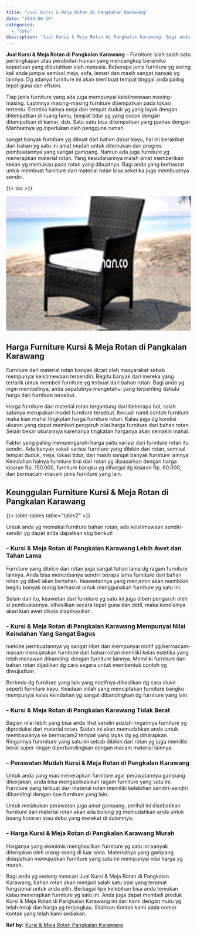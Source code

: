 ```yaml
---
title: "Jual Kursi & Meja Rotan di Pangkalan Karawang"
date: "2024-06-19"
categories: 
  - "toko"
description: "Jual Kursi & Meja Rotan di Pangkalan Karawang. Bagi anda yg sedang mencari Jual Kursi & Meja Rotan di Pangkalan Karawang, bahan rotan akan menjadi salah satu..."
---
```


**Jual Kursi & Meja Rotan di Pangkalan Karawang** – Furniture ialah salah satu perlengkapan atau perabotan hunian yang mencangkup beraneka keperluan yang dibutuhkan oleh manusia. Beberapa jenis furniture yg sering kali anda jumpai semisal meja, sofa, lemari dan masih sangat banyak yg lainnya. Dg adanya furniture ini akan membuat tempat tinggal anda paling tepat guna dan efisien.

Tiap jenis furniture yang ada juga mempunyai keistimewaan masing-masing. Lazimnya masing-masing furniture ditempatkan pada lokasi tertentu. Estetika halnya meja dan tempat duduk yg yang layak dengan ditempatkan di ruang tamu, tempat tidur yg yang cocok dengan ditempatkan di kamar, dsb. Satu-satu bisa ditempatkan yang pantas dengan Manfaatnya yg diperlukan oleh pengguna rumah.

sangat banyak furniture yg dibuat dari bahan dasar kayu, hal ini berakibat dari bahan yg satu ini amat mudah untuk ditemukan dan progres pembuatannya yang sangat gampang. Namun ada juga furniture yg menerapkan material rotan. Yang kesudahannya malah amat memberikan kesan yg memukau pada rotan yang dibuatnya. Bagi anda yang berhasrat untuk membuat furniture dari material rotan bisa seketika juga membuatnya sendiri.

{{< toc >}}

![Jual Kursi & Meja Rotan di Pangkalan Karawang](/images/kursi-meja-rotan-murah34.png)

## Harga Furniture Kursi & Meja Rotan di Pangkalan Karawang

Furniture dari material rotan banyak dicari oleh masyarakat sebab mempunyai keistimewaan tersendiri. Begitu banyak dari mereka yang tertarik untuk membeli furniture yg terbuat dari bahan rotan. Bagi anda yg ingin membelinya, anda sepatutnya mengetahui yang terpenting dahulu harga dari furniture tersebut.

Harga furniture dari material rotan tergantung dari beberapa hal, salah satunya merupakan model furniture tersebut. Kecuali rumit contoh furniture maka kian mahal tingkatan harga furniture rotan. Kalau juga dg kondisi ukuran yang dapat memberi pengaruh nilai harga furniture dari bahan rotan. Selain besar ukurannya karenanya tingkatan harganya akan semakin mahal.

Faktor yang paling mempengaruhi harga yaitu variasi dari furniture rotan itu sendiri. Ada banyak sekali variasi furniture yang dibikin dari rotan, semisal tempat duduk, meja, lokasi tidur, dan masih sangat banyak furniture lainnya. Keindahan halnya furniture tirai dari rotan yg dipasarkan dengan harga kisaran Rp. 150.000, furniture bangku yg dihargai dg kisaran Rp. 60.000, dan bermacam-macam jenis furniture yang lain.

## Keunggulan Furniture Kursi & Meja Rotan di Pangkalan Karawang

{{< table-tables table="table2" >}}

Untuk anda yg memakai furniture bahan rotan, ada keistimewaan sendiri-sendiri yg dapat anda dapatkan sbg berikut!

### \- Kursi & Meja Rotan di Pangkalan Karawang Lebih Awet dan Tahan Lama

Furniture yang dibikin dari rotan juga sangat tahan lama dg ragam furniture lainnya. Anda bisa mencobanya sendiri berapa lama furniture dari bahan rotan yg dibeli akan bertahan. Keawetannya yang menjamin akan membikin begitu banyak orang berhasrat untuk menggunakan furniture yg satu ini.

Selain dari itu, keawetan dari furniture yg satu ini juga diberi pengaruh oleh si pembuatannya. dihasilkan secara tepat guna dan detil, maka kondisinya akan kian awet dikala diaplikasikan.

### \- Kursi & Meja Rotan di Pangkalan Karawang Mempunyai Nilai Keindahan Yang Sangat Bagus

metode pembuatannya yg sangat ribet dan mempunyai motif yg bermacam-macam menciptakan furniture dari bahan rotan memiliki kelas estetika yang lebih menawan dibandingi dengan furniture lainnya. Memiliki furniture dari bahan rotan dijadikan dg cara segera untuk membentuk contoh yg diwujudkan.

Berbeda dg furniture yang lain yang motifnya dihasilkan dg cara diukir seperti furniture kayu. Keadaan inilah yang menciptakan furniture bangku mempunyai kelas keindahan yg sangat dibandingkan dg furniture yang lain.

### \- Kursi & Meja Rotan di Pangkalan Karawang Tidak Berat

Bagian nilai lebih yang bisa anda lihat sendiri adalah ringannya furniture yg diproduksi dari material rotan. Sudah ini akan memudahkan anda untuk membawanya ke bermacam2 tempat yang layak dg yg diharapkan. Ringannya funrniture yang satu ini sebab dibikin dari rotan yg juga memiliki berat super ringan diperbandingkan dengan macam material lainnya.

### \- Perawatan Mudah Kursi & Meja Rotan di Pangkalan Karawang

Untuk anda yang mau menerapkan furniture agar perawatannya gampang dikerjakan, anda bisa mengaplikasikan ragam furniture yang satu ini. Furniture yang terbuat dari material rotan memiliki kelebihan sendiri-sendiri dibandingi dengan tipe furniture yang lain.

Untuk melakukan perawatan juga amat gampang, perihal ini disebabkan furniture dari material rotan akan ada bolong yg memudahkan anda untuk buang kotoran atau debu yang merekat di dalamnya.

### \- Harga Kursi & Meja Rotan di Pangkalan Karawang Murah

Harganya yang ekonimis menghasilkan furniture yg satu ini banyak diterapkan oleh orang-orang di luar sana. Materialnya yang gampang didapatkan mewujudkan furniture yang satu ini mempunyai nilai harga yg murah.

Bagi anda yg sedang mencari Jual Kursi & Meja Rotan di Pangkalan Karawang, bahan rotan akan menjadi salah satu opsi yang teramat fungsional untuk anda pilih. Berbagai tipe kelebihan bisa anda temukan kalau menerapkan furniture yg satu ini. Anda juga dapat membeli produk Kursi & Meja Rotan di Pangkalan Karawang ini dari kami dengan mutu yg telah teruji dan harga yg terjangkau. Silahkan Kontak kami pada nomor kontak yang telah kami sediakan.

**Ref by:** [Kursi & Meja Rotan Pangkalan Karawang](https://id.wikipedia.org/wiki/Kursi)
